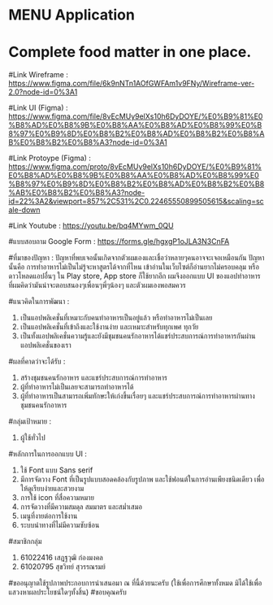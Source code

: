 # MENU Application
# Complete food matter in one place.
#Link Wireframe :  https://www.figma.com/file/6k9nNTn1AOfGWFAm1v9FNy/Wireframe-ver-2.0?node-id=0%3A1

#Link UI (Figma) : https://www.figma.com/file/8vEcMUy9elXs10h6DyDOYE/%E0%B9%81%E0%B8%AD%E0%B8%9B%E0%B8%AA%E0%B8%AD%E0%B8%99%E0%B8%97%E0%B9%8D%E0%B8%B2%E0%B8%AD%E0%B8%B2%E0%B8%AB%E0%B8%B2%E0%B8%A3?node-id=0%3A1

#Link Protoype (Figma) : https://www.figma.com/proto/8vEcMUy9elXs10h6DyDOYE/%E0%B9%81%E0%B8%AD%E0%B8%9B%E0%B8%AA%E0%B8%AD%E0%B8%99%E0%B8%97%E0%B9%8D%E0%B8%B2%E0%B8%AD%E0%B8%B2%E0%B8%AB%E0%B8%B2%E0%B8%A3?node-id=22%3A2&viewport=857%2C531%2C0.22465550899505615&scaling=scale-down 

#Link Youtube : https://youtu.be/bq4MYwm_0QU

#แบบสอบถาม Google Form : https://forms.gle/hgxgP1oJLA3N3CnFA

#ที่มาของปัญหา : 
ปัญหาที่พบเจอนั้นเกิดจากตัวผมเองและเชื่อว่าหลายๆคนอาจจะเจอเหมือนกัน ปัญหานั้นคือ การทำอาหารไม่เป็นไม่รู้จะหาสูตรได้จากที่ไหน เข้าอ่านในเว็บไซต์ก็อ่านยากไม่ครอบคลุม หรือดาวโหลดแอปอื่นๆ ใน Play store, App store ก็ใช้ยากอีก ผมจึงออกแบบ UI ของแอปทำอาหารที่ผมคิดว่ามันน่าจะตอบสนองๆเพื่อนๆพี่ๆน้องๆ และตัวผมเองพอสมควร

#แนวคิดในการพัฒนา :
1.	เป็นแอปพลิเคชั่นที่เหมาะกับคนทำอาหารเป็นอยู่แล้ว หรือทำอาหารไม่เป็นเลย
2.	เป็นแอปพลิเคชั่นที่เข้าถึงและใช้งานง่าย และเหมาะสำหรับทุกเพศ ทุกวัย
3.	เป็นทั้งแอปพลิเคชั่นความรู้และยังมีชุมชนคนรักอาหารได้แชร์ประสบการณ์การทำอาหารกันผ่าน แอปพลิเคชั่นของเรา

#ผลที่คาดว่าจะได้รับ :
1.	สร้างชุมชนคนรักอาหาร และแชร์ประสบการณ์การทำอาหาร
2.	ผู้ที่ทำอาหารไม่เป็นเลยจะสามารถทำอาหารได้
3.	ผู้ที่ทำอาหารเป็นสามารถเพิ่มทักษะให้เก่งขึ้นเรื่อยๆ และแชร์ประสบการณ์การทำอาหารผ่านทางชุมชนคนรักอาหาร

#กลุ่มเป้าหมาย :
1.	ผู้ใช้ทั่วไป 

#หลักการในการออกแบบ UI :
1.	ใช้ Font แบบ Sans serif
2.	มีการจัดวาง Font ที่เป็นรูปแบบสอดคล้องกับรูปภาพ และใช้ฟอนต์ในการอ่านเพียงชนิดเดียว เพื่อให้ดูเรียบง่ายและสวยงาม
3.	การใช้ icon ที่สื่อความหมาย
4.	การจัดวางที่มีความสมดุล สมมาตร และสม่ำเสมอ
5.	เมนูที่งายต่อการใช้งาน
6.	ระบบนำทางที่ไม่มีความซับซ้อน

#สมาชิกกลุ่ม
1.	61022416 เสฎฐวุฒิ ก๋องมงคล
2.	61020795 สุขวิทย์ สุวรรณรมย์

#ขออนุญาตใช้รูปภาพประกอบการนำเสนอมา ณ ที่นี้ด้วยนะครับ (ใช้เพื่อการศึกษาทั้งหมด มิได้ใช้เพื่อแสวงหาผลประโยชน์ใดๆทั้งสิ้น)
#ขอบคุณครับ
